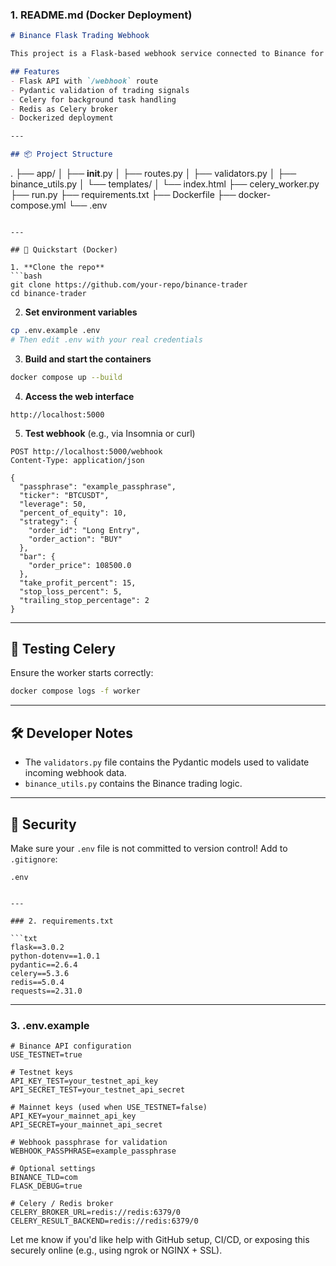 ### 1. README.md (Docker Deployment)

```markdown
# Binance Flask Trading Webhook

This project is a Flask-based webhook service connected to Binance for automated trading. It uses Celery for background job processing and Docker Compose for container orchestration.

## Features
- Flask API with `/webhook` route
- Pydantic validation of trading signals
- Celery for background task handling
- Redis as Celery broker
- Dockerized deployment

---

## 📦 Project Structure

```
.
├── app/
│   ├── __init__.py
│   ├── routes.py
│   ├── validators.py
│   ├── binance_utils.py
│   └── templates/
│       └── index.html
├── celery_worker.py
├── run.py
├── requirements.txt
├── Dockerfile
├── docker-compose.yml
└── .env
```

---

## 🚀 Quickstart (Docker)

1. **Clone the repo**
```bash
git clone https://github.com/your-repo/binance-trader
cd binance-trader
```

2. **Set environment variables**
```bash
cp .env.example .env
# Then edit .env with your real credentials
```

3. **Build and start the containers**
```bash
docker compose up --build
```

4. **Access the web interface**
```
http://localhost:5000
```

5. **Test webhook** (e.g., via Insomnia or curl)
```
POST http://localhost:5000/webhook
Content-Type: application/json

{
  "passphrase": "example_passphrase",
  "ticker": "BTCUSDT",
  "leverage": 50,
  "percent_of_equity": 10,
  "strategy": {
    "order_id": "Long Entry",
    "order_action": "BUY"
  },
  "bar": {
    "order_price": 108500.0
  },
  "take_profit_percent": 15,
  "stop_loss_percent": 5,
  "trailing_stop_percentage": 2
}
```

---

## 🧪 Testing Celery
Ensure the worker starts correctly:
```bash
docker compose logs -f worker
```

---

## 🛠️ Developer Notes
- The `validators.py` file contains the Pydantic models used to validate incoming webhook data.
- `binance_utils.py` contains the Binance trading logic.

---

## 🔐 Security
Make sure your `.env` file is not committed to version control!
Add to `.gitignore`:
```
.env
```
```

---

### 2. requirements.txt

```txt
flask==3.0.2
python-dotenv==1.0.1
pydantic==2.6.4
celery==5.3.6
redis==5.0.4
requests==2.31.0
```

---

### 3. .env.example

```env
# Binance API configuration
USE_TESTNET=true

# Testnet keys
API_KEY_TEST=your_testnet_api_key
API_SECRET_TEST=your_testnet_api_secret

# Mainnet keys (used when USE_TESTNET=false)
API_KEY=your_mainnet_api_key
API_SECRET=your_mainnet_api_secret

# Webhook passphrase for validation
WEBHOOK_PASSPHRASE=example_passphrase

# Optional settings
BINANCE_TLD=com
FLASK_DEBUG=true

# Celery / Redis broker
CELERY_BROKER_URL=redis://redis:6379/0
CELERY_RESULT_BACKEND=redis://redis:6379/0
```

Let me know if you'd like help with GitHub setup, CI/CD, or exposing this securely online (e.g., using ngrok or NGINX + SSL).
